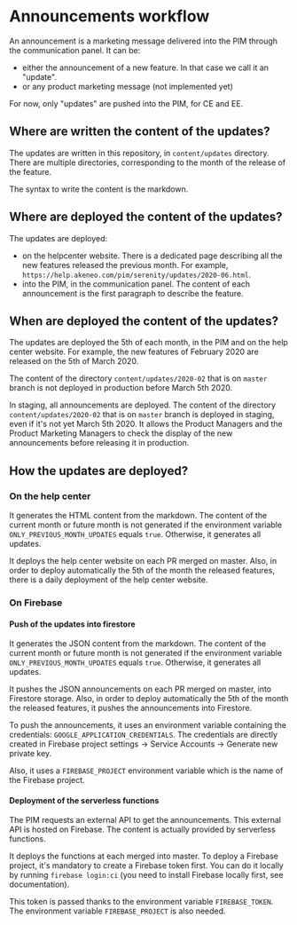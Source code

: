 # Announcements workflow

An announcement is a marketing message delivered into the PIM through the communication panel. It can be: 
- either the announcement of a new feature. In that case we call it an "update".
- or any product marketing message (not implemented yet)

For now, only "updates" are pushed into the PIM, for CE and EE.

## Where are written the content of the updates?

The updates are written in this repository, in `content/updates` directory. There are multiple directories, corresponding to the month of the release of the feature.

The syntax to write the content is the markdown.

## Where are deployed the content of the updates?

The updates are deployed:

- on the helpcenter website. There is a dedicated page describing all the new features released the previous month. For example, `https://help.akeneo.com/pim/serenity/updates/2020-06.html`.
- into the PIM, in the communication panel. The content of each announcement is the first paragraph to describe the feature.

## When are deployed the content of the updates?

The updates are deployed the 5th of each month, in the PIM and on the help center website. For example, the new features of February 2020 are released on the 5th of March 2020.

The content of the directory `content/updates/2020-02` that is on `master` branch is not deployed in production before March 5th 2020.

In staging, all announcements are deployed. The content of the directory `content/updates/2020-02` that is on `master` branch is deployed in staging, even if it's not yet March 5th 2020. It allows the Product Managers and the Product Marketing Managers to check the display of the new announcements before releasing it in production. 

## How the updates are deployed?

### On the help center

It generates the HTML content from the markdown. The content of the current month or future month is not generated if the environment variable `ONLY_PREVIOUS_MONTH_UPDATES` equals `true`. Otherwise, it generates all updates.

It deploys the help center website on each PR merged on master.
Also, in order to deploy automatically the 5th of the month the released features, there is a daily deployment of the help center website.

### On Firebase

#### Push of the updates into firestore 

It generates the JSON content from the markdown. The content of the current month or future month is not generated if the environment variable `ONLY_PREVIOUS_MONTH_UPDATES` equals `true`. Otherwise, it generates all updates.

It pushes the JSON announcements on each PR merged on master, into Firestore storage.
Also, in order to deploy automatically the 5th of the month the released features, it pushes the announcements into Firestore.

To push the announcements, it uses an environment variable containing the credentials: `GOOGLE_APPLICATION_CREDENTIALS`. The credentials are directly created in Firebase project settings -> Service Accounts -> Generate new private key.

Also, it uses a `FIREBASE_PROJECT` environment variable which is the name of the Firebase project.


#### Deployment of the serverless functions

The PIM requests an external API to get the announcements. This external API is hosted on Firebase. The content is actually provided by serverless functions.

It deploys the functions at each merged into master. To deploy a Firebase project, it's mandatory to create a Firebase token first. You can do it locally by running `firebase login:ci` (you need to install Firebase locally first, see documentation).

This token is passed thanks to the environment variable `FIREBASE_TOKEN`. The environment variable `FIREBASE_PROJECT` is also needed.

